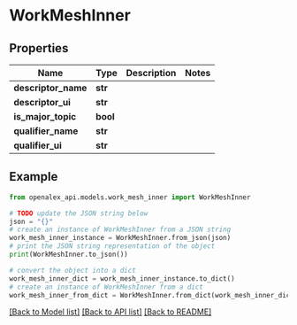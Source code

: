 # WorkMeshInner


## Properties

Name | Type | Description | Notes
------------ | ------------- | ------------- | -------------
**descriptor_name** | **str** |  | 
**descriptor_ui** | **str** |  | 
**is_major_topic** | **bool** |  | 
**qualifier_name** | **str** |  | 
**qualifier_ui** | **str** |  | 

## Example

```python
from openalex_api.models.work_mesh_inner import WorkMeshInner

# TODO update the JSON string below
json = "{}"
# create an instance of WorkMeshInner from a JSON string
work_mesh_inner_instance = WorkMeshInner.from_json(json)
# print the JSON string representation of the object
print(WorkMeshInner.to_json())

# convert the object into a dict
work_mesh_inner_dict = work_mesh_inner_instance.to_dict()
# create an instance of WorkMeshInner from a dict
work_mesh_inner_from_dict = WorkMeshInner.from_dict(work_mesh_inner_dict)
```
[[Back to Model list]](../README.md#documentation-for-models) [[Back to API list]](../README.md#documentation-for-api-endpoints) [[Back to README]](../README.md)


